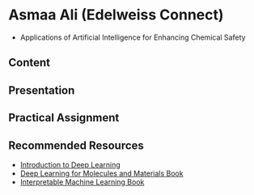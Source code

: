 # Asmaa Ali (Edelweiss Connect)

- Applications of Artificial Intelligence for Enhancing Chemical Safety

## Content


## Presentation

## Practical Assignment


## Recommended Resources

- [Introduction to Deep Learning ](https://github.com/dennishnf/intro-to-deep-learning)
- [Deep Learning for Molecules and Materials Book](https://github.com/whitead/dmol-book/blob/main/README.md)
- [Interpretable Machine Learning Book](https://christophm.github.io/interpretable-ml-book/)



